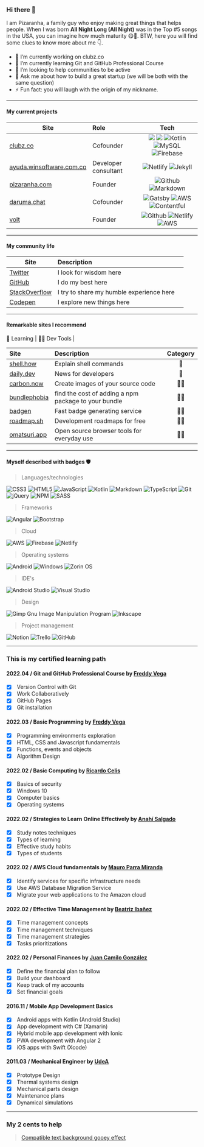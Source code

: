### Hi there 👋

I am Pizaranha, a family guy who enjoy making great things that helps people. When I was born **All Night Long (All Night)** was in the Top #5 songs in the USA, you can imagine how much maturity 😋🦖. BTW, here you will find some clues to know more about me 👇.

- 🔭 I’m currently working on clubz.co
- 🌱 I’m currently learning Git and GitHub Professional Course 
- 👯 I’m looking to help communities to be active
- 💬 Ask me about how to build a great startup (we will be both with the same question)
- ⚡ Fun fact: you will laugh with the origin of my nickname.

---

#### My current projects

| Site                            | Role             | Tech  |
| -------------                   |:-------------           | :-----:|
| [clubz.co](https://clubz.co)    | Cofounder     | ![](https://img.shields.io/badge/angular-%23DD0031.svg?style=flat&logo=angular&logoColor=white) ![](https://img.shields.io/badge/AWS-%23FF9900.svg?style=flat&logo=amazon-aws&logoColor=white) ![Kotlin](https://img.shields.io/badge/kotlin-%230095D5.svg?style=flat&logo=kotlin&logoColor=white) ![MySQL](https://img.shields.io/badge/mysql-%2300f.svg?style=flat&logo=mysql&logoColor=white) ![Firebase](https://img.shields.io/badge/firebase-%23039BE5.svg?style=flat&logo=firebase)|
| [ayuda.winsoftware.com.co](https://ayuda.winsoftware.com.co)    | Developer consultant     | ![Netlify](https://img.shields.io/badge/netlify-%23000000.svg?style=flat&logo=netlify&logoColor=#00C7B7) ![Jekyll](https://img.shields.io/badge/jekyll-%23DD0031.svg?style=flat&logo=jekyll&logoColor=white) |
| [pizaranha.com](https://pizaranha.com)    | Founder     | ![Github](https://img.shields.io/badge/github-%23000000.svg?style=flat&logo=github&logoColor=#00C7B7) ![Markdown](https://img.shields.io/badge/markdown-%23DD0031.svg?style=flat&logo=markdown&logoColor=white) |
| [daruma.chat](https://daruma.chat)    | Cofounder     | ![Gatsby](https://img.shields.io/badge/gatsby-%23DD0031.svg?style=flat&logo=gatsby&logoColor=white) ![AWS](https://img.shields.io/badge/AWS-%23FF9900.svg?style=flat&logo=amazon-aws&logoColor=white) ![Contentful](https://img.shields.io/badge/contentful-%230095D5.svg?style=flat&logo=contentful&logoColor=white) |
| [volt](https://volt.pizaranha.com)    | Founder     | ![Github](https://img.shields.io/badge/github-%23000000.svg?style=flat&logo=github&logoColor=#00C7B7) ![Netlify](https://img.shields.io/badge/netlify-%23000000.svg?style=flat&logo=netlify&logoColor=#00C7B7) ![AWS](https://img.shields.io/badge/AWS-%23FF9900.svg?style=flat&logo=amazon-aws&logoColor=white) |

---

#### My community life

| Site                                                                     | Description                                         |   |
| -------------                                                            |:-------------                                       | :-----:|
| [Twitter](https://twitter.com/pizaranha)                                 | I look for wisdom here                              |  |
| [GitHub](https://github.com/pizaranha)                                   | I do my best here                                   |  |
| [StackOverflow](https://stackoverflow.com/users/8328361/pizaranha)       | I try to share my humble experience here            |  |
| [Codepen](https://codepen.io/pizaranha)                                  | I explore new things here                           |  |

---

#### Remarkable sites I recommend

📗 Learning | 👨‍🏫 Dev Tools | 

| Site                                     | Description                                          | Category  |
| :-------------                           |:-------------                                        | :-----:|
| [shell.how](https://shell.how)           | Explain shell commands                               | 📗 |
| [daily.dev](https://daily.dev)           | News for developers                                  | 📗 |
| [carbon.now](https://carbon.now.sh)      | Create images of your source code                    | 👨‍🏫 |
| [bundlephobia](https://bundlephobia.com) | find the cost of adding a npm package to your bundle | 👨‍🏫 |
| [badgen](https://badgen.net/)            | Fast badge generating service                        | 👨‍🏫 |
| [roadmap.sh](https://roadmap.sh/)        | Development roadmaps for free                        | 👨‍🏫 |
| [omatsuri.app](https://omatsuri.app/)    | Open source browser tools for everyday use           | 👨‍🏫 |

---

#### Myself described with badges 🛡️

> Languages/technologies

![CSS3](https://img.shields.io/badge/css3-%231572B6.svg?style=flat&logo=css3&logoColor=white)
![HTML5](https://img.shields.io/badge/html5-%23E34F26.svg?style=flat&logo=html5&logoColor=white)
![JavaScript](https://img.shields.io/badge/javascript-%23323330.svg?style=flat&logo=javascript&logoColor=%23F7DF1E)
![Kotlin](https://img.shields.io/badge/kotlin-%230095D5.svg?style=flat&logo=kotlin&logoColor=white)
![Markdown](https://img.shields.io/badge/markdown-%23000000.svg?style=flat&logo=markdown&logoColor=white)
![TypeScript](https://img.shields.io/badge/typescript-%23007ACC.svg?style=flat&logo=typescript&logoColor=white)
![Git](https://img.shields.io/badge/git-%23F05033.svg?style=flat&logo=git&logoColor=white)
![jQuery](https://img.shields.io/badge/jquery-%230769AD.svg?style=flat&logo=jquery&logoColor=white)
![NPM](https://img.shields.io/badge/NPM-%23000000.svg?style=flat&logo=npm&logoColor=white)
![SASS](https://img.shields.io/badge/SASS-hotpink.svg?style=flat&logo=SASS&logoColor=white)

> Frameworks

![Angular](https://img.shields.io/badge/angular-%23DD0031.svg?style=flat&logo=angular&logoColor=white)
![Bootstrap](https://img.shields.io/badge/bootstrap-%23563D7C.svg?style=flat&logo=bootstrap&logoColor=white)

> Cloud

![AWS](https://img.shields.io/badge/AWS-%23FF9900.svg?style=flat&logo=amazon-aws&logoColor=white)
![Firebase](https://img.shields.io/badge/firebase-%23039BE5.svg?style=flat&logo=firebase)
![Netlify](https://img.shields.io/badge/netlify-%23000000.svg?style=flat&logo=netlify&logoColor=#00C7B7)

> Operating systems

![Android](https://img.shields.io/badge/Android-3DDC84?style=flat&logo=android&logoColor=white)
![Windows](https://img.shields.io/badge/Windows-0078D6?style=flat&logo=windows&logoColor=white)
![Zorin OS](https://img.shields.io/badge/-Zorin%20OS-%2310AAEB?style=flat&logo=zorin&logoColor=white)

> IDE's

![Android Studio](https://img.shields.io/badge/Android%20Studio-3DDC84.svg?style=flat&logo=android-studio&logoColor=white)
![Visual Studio](https://img.shields.io/badge/Visual%20Studio-5C2D91.svg?style=flat&logo=visual-studio&logoColor=white)

> Design

![Gimp Gnu Image Manipulation Program](https://img.shields.io/badge/Gimp-657D8B?style=flat&logo=gimp&logoColor=FFFFFF)
![Inkscape](https://img.shields.io/badge/Inkscape-e0e0e0?style=flat&logo=inkscape&logoColor=080A13)

> Project management

![Notion](https://img.shields.io/badge/Notion-%23000000.svg?style=flat&logo=notion&logoColor=white)
![Trello](https://img.shields.io/badge/Trello-%23026AA7.svg?style=flat&logo=Trello&logoColor=white)
![GitHub](https://img.shields.io/badge/github-%23121011.svg?style=flat&logo=github&logoColor=white)

---

### This is my certified learning path

#### 2022.04 / Git and GitHub Professional Course by [Freddy Vega](https://github.com/freddier)

- [x] &nbsp;Version Control   with Git
- [x] &nbsp;Work Collaboratively
- [x] &nbsp;GitHub Pages
- [x] &nbsp;Git installation

#### 2022.03 / Basic Programming by [Freddy Vega](https://github.com/freddier)

- [x] &nbsp;Programming environments exploration
- [x] &nbsp;HTML, CSS and Javascript fundamentals
- [x] &nbsp;Functions, events and objects
- [x] &nbsp;Algorithm Design

#### 2022.02 / Basic Computing by [Ricardo Celis](https://twitter.com/celismx)

- [x] &nbsp;Basics of security
- [x] &nbsp;Windows 10
- [x] &nbsp;Computer basics
- [x] &nbsp;Operating systems

#### 2022.02 / Strategies to Learn Online Effectively by [Anahí Salgado](https://twitter.com/anncode)

- [x] &nbsp;Study notes techniques
- [x] &nbsp;Types of learning
- [x] &nbsp;Effective study habits
- [x] &nbsp;Types of students
     
#### 2022.02 / AWS Cloud fundamentals by [Mauro Parra Miranda](https://github.com/mauropm)

- [x] &nbsp;Identify services for specific infrastructure needs
- [x] &nbsp;Use AWS Database Migration Service
- [x] &nbsp;Migrate your web applications to the Amazon cloud

#### 2022.02 / Effective Time Management by [Beatriz Ibañez](https://twitter.com/beatrixip)

- [x] &nbsp;Time management concepts
- [x] &nbsp;Time management techniques
- [x] &nbsp;Time management strategies
- [x] &nbsp;Tasks prioritizations

#### 2022.02 / Personal Finances by [Juan Camilo González](https://twitter.com/FiguroLatam)

- [x] &nbsp;Define the financial plan to follow
- [x] &nbsp;Build your dashboard
- [x] &nbsp;Keep track of my accounts
- [x] &nbsp;Set financial goals

#### 2016.11 / Mobile App Development Basics

- [x] &nbsp;Android apps with Kotlin (Android Studio)
- [x] &nbsp;App development with C# (Xamarin)
- [x] &nbsp;Hybrid mobile app development with Ionic
- [x] &nbsp;PWA development with Angular 2
- [x] &nbsp;iOS apps with Swift (Xcode)

#### 2011.03 / Mechanical Engineer by [UdeA](https://www.udea.edu.co/wps/portal/udea/web/inicio/unidades-academicas/ingenieria/estudiar-facultad/pregrados/ingenieria-mecanica)

- [x] &nbsp;Prototype Design
- [x] &nbsp;Thermal systems design
- [x] &nbsp;Mechanical parts design
- [x] &nbsp;Maintenance plans
- [x] &nbsp;Dynamical simulations

---

### My 2 cents to help

> [Compatible text background gooey effect](https://codepen.io/pizaranha/pen/NWwEXaV)
